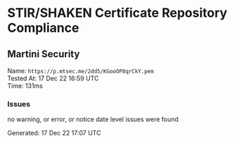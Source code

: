 # STIR/SHAKEN Certificate Repository Compliance

## Martini Security

Name: `https://p.mtsec.me/2dd5/KGooOP8qrCkY.pem`\
Tested At: 17 Dec 22 16:59 UTC\
Time: 131ms

### Issues

no warning, or error, or notice date level issues were found

Generated: 17 Dec 22 17:07 UTC